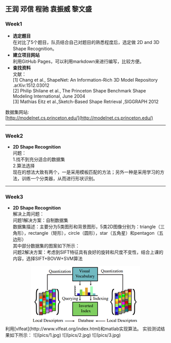 ## 王润 邓信 程驰 袁振威 黎文盛  

### Week1 
* **选定题目**   
在对比了5个题目，队员结合自己对题目的熟悉程度后，选定做 2D and 3D Shape Recognition。  
* **建立项目网站**  
利用GitHub Pages，可以利用markdown来进行编写，比较方便。  
* **查找资料**  
文献：  
[1] Chang et al., ShapeNet: An Information-Rich 3D Model Repository .arXiv:1512.03012   
[2] Philip Shilane et al., The Princeton Shape Benchmark Shape Modeling International, June 2004   
[3] Mathias Eitz et al.,Sketch-Based Shape Retrieval ,SIGGRAPH 2012  

数据集网站:  
[http://modelnet.cs.princeton.edu/](http://modelnet.cs.princeton.edu/)  

***   
### Week2  
* **2D Shape Recognition**  
问题：  
1.找不到充分适合的数据集  
2.算法选择  
现在的想法大致有两个，一是采用模板匹配的方法；另外一种是采用学习的方法，训练一个分类器，从而进行形状识别。  

***
### Week3
* **2D Shape Recognition**  
解决上周问题：  
问题1解决方案：自制数据集  
数据集描述：主要分为5类图形和背景图形，5类2D图像分别为：triangle（三角形），rectangle（矩形），circle（圆形），star（五角星）和pentagon（五边形）  
其中部分数据集的图案如下所示：  
问题2解决方案：考虑到SIFT特征具有良好的旋转和尺度不变性，结合上课的内容，选择SIFT+BOVW+SVM算法  
<div style="text-align:center" markdown="1">
<img src="pics/algrithom.png ",alt="算法流程">
</div>
利用[vlfeat](http://www.vlfeat.org/index.html)和matlab实现算法。  
实验测试结果如下所示：  
![](pics/1.jpg)  
![](pics/2.jpg)  
![](pics/3.jpg)  